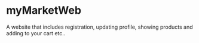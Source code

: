 # myMarketWeb
A website that includes registration, updating profile, showing products and adding to your cart etc..

